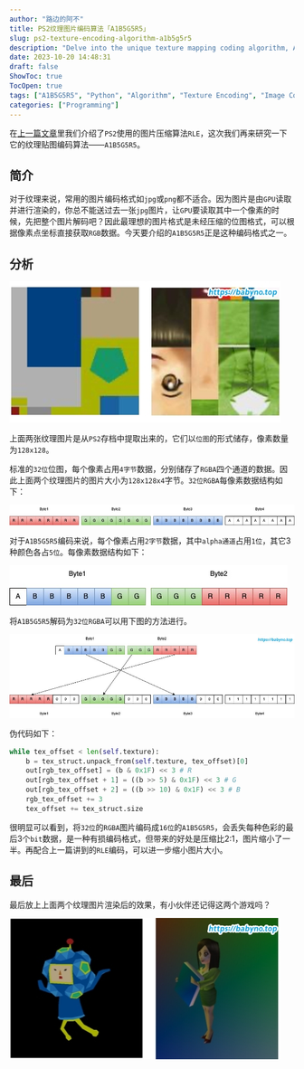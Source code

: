 ```yaml
---
author: "路边的阿不"
title: PS2纹理图片编码算法「A1B5G5R5」
slug: ps2-texture-encoding-algorithm-a1b5g5r5
description: "Delve into the unique texture mapping coding algorithm, A1B5G5R5, utilized by PS2. Our detailed guide takes you through the principle behind this lossy yet efficient form of image encoding that significantly reduces image size."
date: 2023-10-20 14:48:31
draft: false
ShowToc: true
TocOpen: true
tags: ["A1B5G5R5", "Python", "Algorithm", "Texture Encoding", "Image Compression"]
categories: ["Programming"]
---
```


在[上一篇文章](../rle-algorithm-in-ps2/)里我们介绍了`PS2`使用的图片压缩算法`RLE`，这次我们再来研究一下它的纹理贴图编码算法——`A1B5G5R5`。

## 简介
对于纹理来说，常用的图片编码格式如`jpg`或`png`都不适合。因为图片是由`GPU`读取并进行渲染的，你总不能送过去一张`jpg`图片，让`GPU`要读取其中一个像素的时候，先把整个图片解码吧？因此最理想的图片格式是未经压缩的位图格式，可以根据像素点坐标直接获取`RGB`数据。今天要介绍的`A1B5G5R5`正是这种编码格式之一。

## 分析
![](/imgs/posts/2023-10-20-ps2-texture-encoding-algorithm-a1b5g5r5/3.jpg)

上面两张纹理图片是从`PS2`存档中提取出来的，它们以`位图`的形式储存，像素数量为`128x128`。

标准的`32位`位图，每个像素占用`4字节`数据，分别储存了`RGBA`四个通道的数据。因此上面两个纹理图片的图片大小为`128x128x4`字节。`32位RGBA`每像素数据结构如下：

![](/imgs/posts/2023-10-20-ps2-texture-encoding-algorithm-a1b5g5r5/RGBA.jpg)

对于`A1B5G5R5`编码来说，每个像素占用`2字节`数据，其中`alpha通道`占用`1位`，其它3种颜色各占`5位`。每像素数据结构如下：

![](/imgs/posts/2023-10-20-ps2-texture-encoding-algorithm-a1b5g5r5/A1B5G5R5.jpg)

将`A1B5G5R5`解码为`32位RGBA`可以用下图的方法进行。

![](/imgs/posts/2023-10-20-ps2-texture-encoding-algorithm-a1b5g5r5/decode.jpg)

伪代码如下：
```python
while tex_offset < len(self.texture):
    b = tex_struct.unpack_from(self.texture, tex_offset)[0]
    out[rgb_tex_offset] = (b & 0x1F) << 3 # R
    out[rgb_tex_offset + 1] = ((b >> 5) & 0x1F) << 3 # G
    out[rgb_tex_offset + 2] = ((b >> 10) & 0x1F) << 3 # B
    rgb_tex_offset += 3
    tex_offset += tex_struct.size
```

很明显可以看到，将`32位`的`RGBA`图片编码成`16位`的`A1B5G5R5`，会丢失每种色彩的最后3个`bit`数据，是一种有损编码格式，但带来的好处是压缩比2:1，图片缩小了一半。再配合上一篇讲到的`RLE`编码，可以进一步缩小图片大小。

## 最后
最后放上上面两个纹理图片渲染后的效果，有小伙伴还记得这两个游戏吗？

![](/imgs/posts/2023-10-20-ps2-texture-encoding-algorithm-a1b5g5r5/4.jpg)
